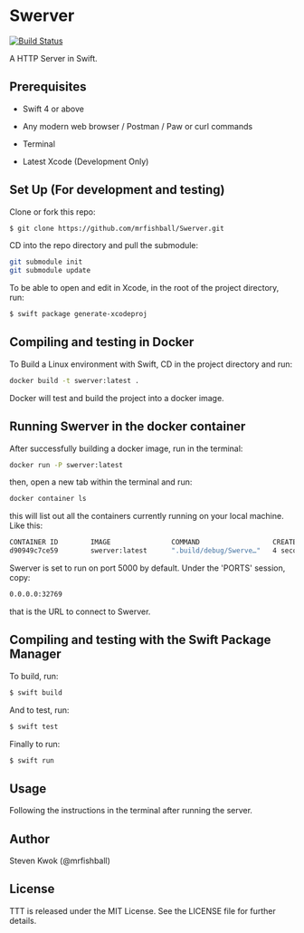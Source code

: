 # Swerver

[![Build Status](https://travis-ci.com/mrfishball/Swerver.svg?branch=master)](https://travis-ci.com/mrfishball/Swerver)

A HTTP Server in Swift.

## Prerequisites

- Swift 4 or above

- Any modern web browser / Postman / Paw or curl commands

- Terminal

- Latest Xcode (Development Only)


## Set Up (For development and testing)

Clone or fork this repo:

```sh
$ git clone https://github.com/mrfishball/Swerver.git
```

CD into the repo directory and pull the submodule:

```sh
git submodule init
git submodule update
```
To be able to open and edit in Xcode, in the root of the project directory, run:

```sh
$ swift package generate-xcodeproj
```

## Compiling and testing in Docker

To Build a Linux environment with Swift, CD in the project directory and run:

```sh
docker build -t swerver:latest .
```

Docker will test and build the project into a docker image.

## Running Swerver in the docker container

After successfully building a docker image, run in the terminal:

```sh
docker run -P swerver:latest
```

then, open a new tab within the terminal and run:

```sh
docker container ls
```

this will list out all the containers currently running on your local machine. Like this:

```sh
CONTAINER ID        IMAGE               COMMAND                  CREATED             STATUS              PORTS                     NAMES
d90949c7ce59        swerver:latest      ".build/debug/Swerve…"   4 seconds ago       Up 3 seconds        0.0.0.0:32769->5050/tcp   quirky_banach
```

Swerver is set to run on port 5000 by default. Under the 'PORTS' session, copy: 

```sh
0.0.0.0:32769
```

that is the URL to connect to Swerver.
 

## Compiling and testing with the Swift Package Manager


To build, run:

```sh
$ swift build
```

And to test, run:

```sh
$ swift test
```

Finally to run:

```sh
$ swift run
```

## Usage

Following the instructions in the terminal after running the server.

## Author

Steven Kwok (@mrfishball)

## License

TTT is released under the MIT License. See the LICENSE file for further
details.

